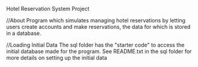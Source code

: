 Hotel Reservation System Project

//About
Program which simulates managing hotel reservations by
letting users create accounts and make reservations,
the data for which is stored in a database.

//Loading Initial Data
The sql folder has the "starter code" to access the initial
database made for the program. See README.txt in the sql
folder for more details on setting up the initial data
